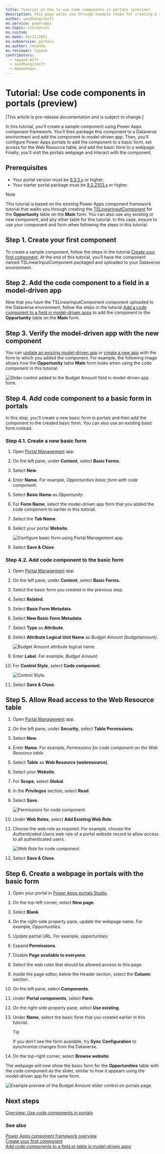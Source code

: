 ```yaml
---
title: Tutorial on how to use code components in portals (preview)
description: This page walks you through example steps for creating a sample code component and adding it to a model-driven app inside Power Apps portals.
author: sandhangitmsft
ms.service: powerapps
ms.topic: conceptual
ms.custom: 
ms.date: 04/21/2021
ms.subservice: portals
ms.author: nenandw
ms.reviewer: tapanm
contributors:
  - tapanm-msft
  - sandhangitmsft
  - HemantGaur
---
```


# Tutorial: Use code components in portals (preview)

[This article is pre-release documentation and is subject to change.]

In this tutorial, you’ll create a sample component using Power Apps component framework. You’ll then package this component to a Dataverse environment and add the component to model-driven app. Then, you’ll configure Power Apps portals to add the component to a basic form, set access for the Web Resource table, and add the basic form to a webpage. Finally, you’ll visit the portals webpage and interact with the component.

## Prerequisites

- Your portal version must be [9.3.3.x](versions/version-9.3.3.x.md) or higher.
- Your starter portal package must be [9.2.2103.x](versions/package-version-9.2.2103.md) or higher.

> [!NOTE]
> This tutorial is based on the existing Power Apps component framework tutorial that walks you through creating the [TSLinearInputComponent](../../developer/component-framework/implementing-controls-using-typescript.md) for the **Opportunity** table on the **Main** form. You can also use any existing or new component, and any other table for this tutorial. In this case, ensure to use your component and form when following the steps in this tutorial.

## Step 1. Create your first component

To create a sample component, follow the steps in the tutorial [Create your first component](../../developer/component-framework/implementing-controls-using-typescript.md).
At the end of this tutorial, you’ll have the component named TSLinearInputComponent packaged and uploaded to your Dataverse environment.

## Step 2. Add the code component to a field in a model-driven app

Now that you have the TSLinearInputComponent component uploaded to the Dataverse environment, follow the steps in the tutorial [Add a code component to a field in model-driven apps](../../developer/component-framework/add-custom-controls-to-a-field-or-entity.md) to add the component to the **Opportunity** table on the **Main** form.

## Step 3. Verify the model-driven app with the new component

You can [update an existing model-driven app](../model-driven-apps/design-custom-business-apps-using-app-designer.md) or [create a new app](../model-driven-apps/build-first-model-driven-app.md) with the form to which you added the component. For example, the following image shows how the **Opportunity** table **Main** form looks when using the code component in this tutorial.

![Slider control added to the Budget Amount field in model-driven app form.](media/component-framework/model-driven-app.png "Slider control added to the Budget Amount field in model-driven app form")

## Step 4. Add code component to a basic form in portals

In this step, you’ll create a new basic form in portals and then add the component to the created basic form. You can also use an existing basic form instead.

### Step 4.1. Create a new basic form

1.  Open [Portal Management](configure/configure-portal.md) app.

2.  On the left pane, under **Content**, select **Basic Forms.**

3.  Select **New**.

4.  Enter **Name**. For example, *Opportunities basic form with code
    component*.

5.  Select **Basic Name** as *Opportunity*.

6.  For **Form Name**, select the model-driven app form that you added the code
    component to earlier in this tutorial.

7.  Select the **Tab Name**.

8.  Select your portal **Website**.

    ![Configure basic form using Portal Management app.](media/component-framework/new-entity-form.png "Configure basic form using Portal Management app")

9.  Select **Save & Close**.

### Step 4.2. Add code component to the basic form

1.  Open [Portal Management](configure/configure-portal.md) app.

2.  On the left pane, under **Content**, select **Basic Forms.**

3.  Select the basic form you created in the previous step.

4.  Select **Related**.

5.  Select **Basic Form Metadata**.

6.  Select **New Basic Form Metadata**.

7.  Select **Type** as **Attribute**.

8.  Select **Attribute Logical Unit Name** as *Budget Amount (budgetamount)*.

    ![Budget Amount attribute logical name.](media/component-framework/attribute-logical-name.png "Budget Amount attribute logical name")

9.  Enter **Label**. For example, *Budget Amount*.

10. For **Control Style**, select **Code component**.

    ![Control Style.](media/component-framework/control-style.png "Control Style")

11. Select **Save & Close**.

## Step 5. Allow Read access to the Web Resource table

1.  Open [Portal Management](configure/configure-portal.md) app.

2.  On the left pane, under **Security**, select **Table Permissions.**

3.  Select **New**.

4.  Enter **Name**. For example, *Permissions for code component on the Web
    Resource table*.

5.  Select **Table** as **Web Resource (webresource)**.

6.  Select your **Website**.

7.  For **Scope**, select **Global**.

8.  In the **Privileges** section, select **Read**.

9.  Select **Save.**

    ![Permissions for code component.](media/component-framework/permissions.png "Permissions for code component")

10. Under **Web Roles**, select **Add Existing Web Role**.

11. Choose the web role as required. For example, choose the *Authenticated Users* web role of a portal website record to allow access to all authenticated users.

    ![Web Role for code component.](media/component-framework/webrole.png "Web Role for code component")

12. Select **Save & Close**.

## Step 6. Create a webpage in portals with the basic form

1.  Open your portal in [Power Apps portals Studio](portal-designer-anatomy.md).

2.  On the top-left corner, select **New page**.

3.  Select **Blank**.

4.  On the right-side property pane, update the webpage name. For example, *Opportunities.*

5.  Update partial URL. For example, *opportunities.*

6.  Expand **Permissions**.

7.  Disable **Page available to everyone**.

8.  Select the web roles that should be allowed access to this page.

9.  Inside the page editor, below the Header section, select the **Column** section.

10. On the left pane, select **Components**.

11. Under **Portal components**, select **Form**.

12. On the right-side property pane, select **Use existing**.

13. Under **Name**, select the basic form that you created earlier in this tutorial.

    > [!TIP]
    > If you don’t see the form available, try **Sync Configuration** to synchronize changes from the Dataverse.

14. On the top-right corner, select **Browse website**.

The webpage will now show the basic form for the **Opportunities** table with the code component as the slider, similar to how it appears using the model-driven app for the same form.

![Example preview of the Budget Amount slider control on portals page.](media/component-framework/example-preview.png "Example preview of the Budget Amount slider control on portals page")

## Next steps

[Overview: Use code components in portals](component-framework.md)

### See also

[Power Apps component framework overview](../../developer/component-framework/overview.md) <br>
[Create your first component](../../developer/component-framework/implementing-controls-using-typescript.md) <br>
[Add code components to a field or table in model-driven apps](../../developer/component-framework/add-custom-controls-to-a-field-or-entity.md)

